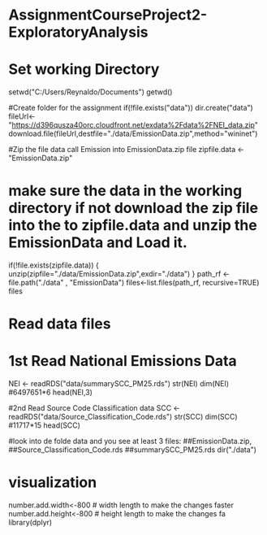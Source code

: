 # AssignmentCourseProject2-ExploratoryAnalysis
# Set working Directory
setwd("C:/Users/Reynaldo/Documents")
getwd()

#Create folder for the assignment
if(!file.exists("data")) dir.create("data")
fileUrl<-"https://d396qusza40orc.cloudfront.net/exdata%2Fdata%2FNEI_data.zip"
download.file(fileUrl,destfile="./data/EmissionData.zip",method="wininet")

#Zip the file data call Emission into EmissionData.zip file
zipfile.data <- "EmissionData.zip"
  
# make sure the data in the working directory if not download the zip file into the to zipfile.data and unzip the EmissionData and Load it.
if(!file.exists(zipfile.data)) {        
               unzip(zipfile="./data/EmissionData.zip",exdir="./data")
   } 
path_rf <- file.path("./data" , "EmissionData")
files<-list.files(path_rf, recursive=TRUE)
files

# Read data files
# 1st Read National Emissions Data

NEI <- readRDS("data/summarySCC_PM25.rds")
str(NEI)
dim(NEI) #6497651*6
head(NEI,3)

#2nd Read Source Code Classification data
SCC <- readRDS("data/Source_Classification_Code.rds")
str(SCC)
dim(SCC)  #11717*15
head(SCC)

#look into de folde data and you see at least 3 files: 
##EmissionData.zip, 
##Source_Classification_Code.rds
##summarySCC_PM25.rds
dir("./data")

# visualization
number.add.width<-800                             # width length to make the changes faster
number.add.height<-800                             # height length to make the changes fa
library(dplyr)
